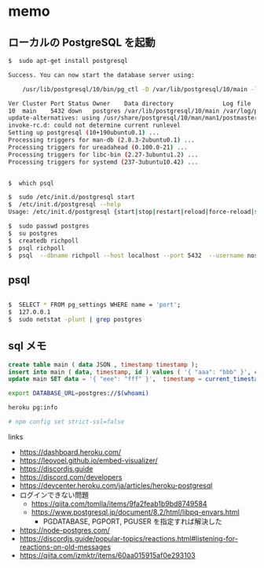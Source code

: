 # memo

## ローカルの PostgreSQL を起動

```sh
$  sudo apt-get install postgresql

Success. You can now start the database server using:

    /usr/lib/postgresql/10/bin/pg_ctl -D /var/lib/postgresql/10/main -l logfile start

Ver Cluster Port Status Owner    Data directory              Log file
10  main    5432 down   postgres /var/lib/postgresql/10/main /var/log/postgresql/postgresql-10-main.log
update-alternatives: using /usr/share/postgresql/10/man/man1/postmaster.1.gz to provide /usr/share/man/man1/postmaster.1.gz (postmaster.1.gz) in auto mode
invoke-rc.d: could not determine current runlevel
Setting up postgresql (10+190ubuntu0.1) ...
Processing triggers for man-db (2.8.3-2ubuntu0.1) ...
Processing triggers for ureadahead (0.100.0-21) ...
Processing triggers for libc-bin (2.27-3ubuntu1.2) ...
Processing triggers for systemd (237-3ubuntu10.42) ...


$  which psql

$  sudo /etc/init.d/postgresql start
$  /etc/init.d/postgresql --help
Usage: /etc/init.d/postgresql {start|stop|restart|reload|force-reload|status} [version ..]

$  sudo passwd postgres
$  su postgres
$  createdb richpoll
$  psql richpoll
$  psql  --dbname richpoll --host localhost --port 5432  --username noshiro


```

## psql

```sh

$  SELECT * FROM pg_settings WHERE name = 'port';
$  127.0.0.1
$  sudo netstat -plunt | grep postgres
```

## sql メモ

```sql
create table main ( data JSON , timestamp timestamp );
insert into main ( data, timestamp, id ) values ( '{ "aaa": "bbb" }', current_timestamp, '2021-03-20 v2' );
update main SET data = '{ "eee": "fff" }',  timestamp = current_timestamp where id = '2021-03-20';
```

```sh
export DATABASE_URL=postgres://$(whoami)

heroku pg:info

# npm config set strict-ssl=false
```

<!--

memo

git subtree push --prefix packages/others/poll_discord_app/ heroku main

git push heroku `git subtree split --prefix #{dir_name} main`:main --force

```
[remote "heroku"]
  url = https://git.heroku.com/poll-discord-app.git
  fetch = +refs/heads/*:refs/remotes/heroku/*
```

-->

links

- https://dashboard.heroku.com/
- https://leovoel.github.io/embed-visualizer/
- https://discordjs.guide
- https://discord.com/developers
- https://devcenter.heroku.com/ja/articles/heroku-postgresql
- ログインできない問題
  - https://qiita.com/tomlla/items/9fa2feab1b9bd8749584
  - https://www.postgresql.jp/document/8.2/html/libpq-envars.html
    - PGDATABASE, PGPORT, PGUSER を指定すれば解決した
- https://node-postgres.com/
- https://discordjs.guide/popular-topics/reactions.html#listening-for-reactions-on-old-messages
- https://qiita.com/izmktr/items/60aa015915af0e293103
